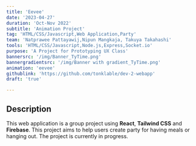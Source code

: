 ```yaml
---
title: 'Eevee'
date: '2023-04-27'
duration: 'Oct-Nov 2022'
subtitle: 'Animation Project'
tag: 'HTML/CSS/Javascript,Web Application,Party'
team: 'Natprawee Pattayawij,Nipun Mangkaja, Takuya Takahashi'
tools: 'HTML/CSS/Javascript,Node.js,Express,Socket.io'
purpose: 'A Project for Prototyping UX Class'
bannersrc: '/img/Banner_TyTime.png'
bannergradientsrc: '/img/Banner with gradient_TyTime.png'
animation: 'eevee'
githublink: 'https://github.com/tonklable/dev-2-webapp'
draft: 'true'

---
```


## Description
This web application is a group project using **React**, **Tailwind CSS** and **Firebase**. This project aims to help users create party for having meals or hanging out. The project is currently in progress.